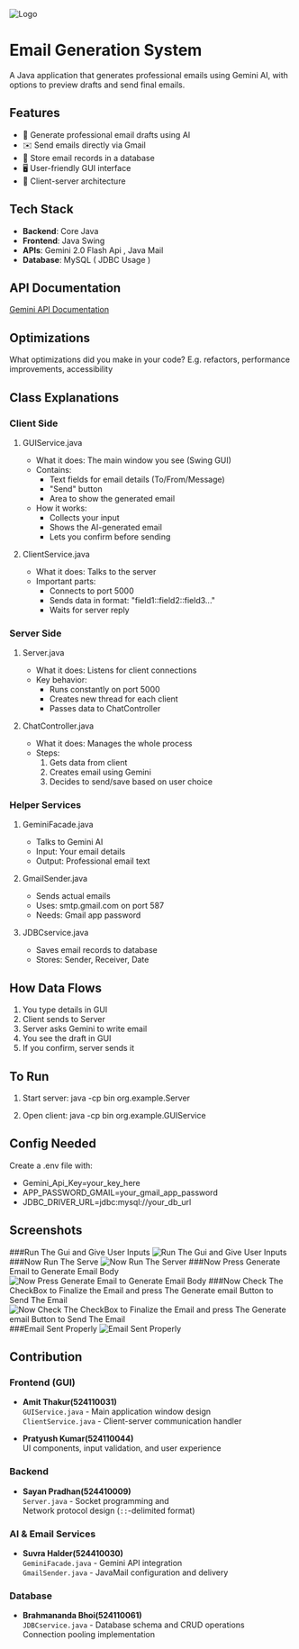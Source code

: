 
![Logo](https://logos-download.com/wp-content/uploads/2016/10/Java_logo_icon.png)
# Email Generation System

A Java application that generates professional emails using Gemini AI, with options to preview drafts and send final emails.


## Features
- 📧 Generate professional email drafts using AI
- ✉️ Send emails directly via Gmail
- 💾 Store email records in a database
- 🖥️ User-friendly GUI interface
- 🔄 Client-server architecture


## Tech Stack

- **Backend**: Core Java
- **Frontend**: Java Swing
- **APIs**: Gemini 2.0 Flash Api , Java Mail
- **Database**: MySQL ( JDBC Usage )




## API Documentation

[Gemini API Documentation](https://ai.google.dev/gemini-api/docs)


## Optimizations

What optimizations did you make in your code? E.g. refactors, performance improvements, accessibility



## Class Explanations

### Client Side
1. GUIService.java
   - What it does: The main window you see (Swing GUI)
   - Contains:
     * Text fields for email details (To/From/Message)
     * "Send" button
     * Area to show the generated email
   - How it works:
     * Collects your input
     * Shows the AI-generated email
     * Lets you confirm before sending

2. ClientService.java
   - What it does: Talks to the server
   - Important parts:
     * Connects to port 5000
     * Sends data in format: "field1::field2::field3..."
     * Waits for server reply

### Server Side
1. Server.java
   - What it does: Listens for client connections
   - Key behavior:
     * Runs constantly on port 5000
     * Creates new thread for each client
     * Passes data to ChatController

2. ChatController.java
   - What it does: Manages the whole process
   - Steps:
     1. Gets data from client
     2. Creates email using Gemini
     3. Decides to send/save based on user choice

### Helper Services
1. GeminiFacade.java
   - Talks to Gemini AI
   - Input: Your email details
   - Output: Professional email text

2. GmailSender.java
   - Sends actual emails
   - Uses: smtp.gmail.com on port 587
   - Needs: Gmail app password

3. JDBCservice.java
   - Saves email records to database
   - Stores: Sender, Receiver, Date

## How Data Flows
1. You type details in GUI
2. Client sends to Server
3. Server asks Gemini to write email
4. You see the draft in GUI
5. If you confirm, server sends it

## To Run
1. Start server:
   java -cp bin org.example.Server

2. Open client:
   java -cp bin org.example.GUIService

## Config Needed
Create a .env file with:
- Gemini_Api_Key=your_key_here
- APP_PASSWORD_GMAIL=your_gmail_app_password
- JDBC_DRIVER_URL=jdbc:mysql://your_db_url

## Screenshots
###Run The Gui and Give User Inputs
![Run The Gui and Give User Inputs](https://github.com/SuvraHalder/AI-EMAIL-GENERATOR-JAVA-PROJECT-/blob/921f32ee5de3d9a4debd503b6b6185607e452449/Screenshot%202025-04-02%20131013.png)
###Now Run The Serve
![Now Run The Server](https://github.com/SuvraHalder/AI-EMAIL-GENERATOR-JAVA-PROJECT-/blob/921f32ee5de3d9a4debd503b6b6185607e452449/Screenshot%202025-04-02%20131135.png)
###Now Press Generate Email to Generate Email Body
![Now Press Generate Email to Generate Email Body](https://github.com/SuvraHalder/AI-EMAIL-GENERATOR-JAVA-PROJECT-/blob/921f32ee5de3d9a4debd503b6b6185607e452449/Screenshot%202025-04-02%20131351.png)
###Now Check The CheckBox to Finalize the Email and press The Generate email Button to Send The Email
![Now Check The CheckBox to Finalize the Email and press The Generate email Button to Send The Email](https://github.com/SuvraHalder/AI-EMAIL-GENERATOR-JAVA-PROJECT-/blob/921f32ee5de3d9a4debd503b6b6185607e452449/Screenshot%202025-04-02%20131359.png)
###Email Sent Properly
![Email Sent Properly](https://github.com/SuvraHalder/AI-EMAIL-GENERATOR-JAVA-PROJECT-/blob/921f32ee5de3d9a4debd503b6b6185607e452449/Screenshot%202025-04-02%20131438.png)
## Contribution

### Frontend (GUI)
- **Amit Thakur(524110031)**  
  `GUIService.java` - Main application window design  
  `ClientService.java` - Client-server communication handler

- **Pratyush Kumar(524110044)**  
  UI components, input validation, and user experience

### Backend
- **Sayan Pradhan(524410009)**  
  `Server.java` - Socket programming and   
  Network protocol design (`::`-delimited format)

### AI & Email Services
- **Suvra Halder(524410030)**  
  `GeminiFacade.java` - Gemini API integration  
  `GmailSender.java` - JavaMail configuration and delivery

### Database
- **Brahmananda Bhoi(524110061)**  
  `JDBCservice.java` - Database schema and CRUD operations  
  Connection pooling implementation



